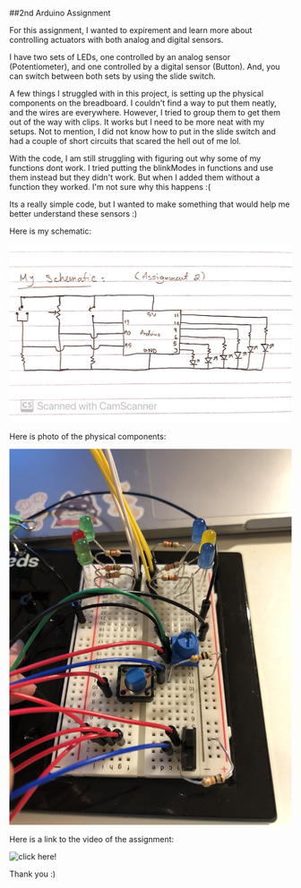 ##2nd Arduino Assignment 


For this assignment, I wanted to expirement and learn more about controlling actuators with both analog and digital sensors.

I have two sets of LEDs, one controlled by an analog sensor (Potentiometer), and one controlled by a digital sensor (Button). And, you can switch between both sets by using the slide switch.

A few things I struggled with in this project, is setting up the physical components on the breadboard. I couldn't find a way to put them neatly, and the wires are everywhere. However, I tried to group them to get them out of the way with clips. It works but I need to be more neat with my setups. Not to mention, I did not know how to put in the slide switch and had a couple of short circuits that scared the hell out of me lol.

With the code, I am still struggling with figuring out why some of my functions dont work. I tried putting the blinkModes in functions and use them instead but they didn't work. But when I added them without a function they worked. I'm not sure why this happens :(

Its a really simple code, but I wanted to make something that would help me better understand these sensors :)


Here is my schematic:


![](https://github.com/FatimaAlmaazmi/introIM/blob/master/pics/CamScanner%2011-09-2020%2015.26_1.jpg)



Here is photo of the physical components:


![](https://github.com/FatimaAlmaazmi/introIM/blob/master/pics/IMG_7931.jpg)



Here is a link to the video of the assignment: 

![click here!](https://drive.google.com/file/d/1ceOEmlGOBCiHZCVCEJ_Dk_B0nbmVc9hF/view?usp=sharing)


Thank you :)
